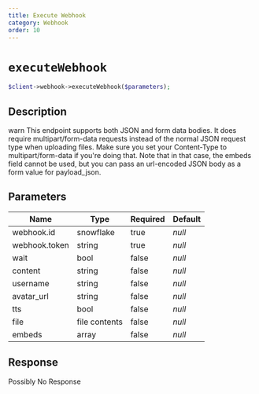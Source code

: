 ```yaml
---
title: Execute Webhook
category: Webhook
order: 10
---
```


# `executeWebhook`

```php
$client->webhook->executeWebhook($parameters);
```

## Description

warn
This endpoint supports both JSON and form data bodies. It does require multipart/form-data requests instead of the normal JSON request type when uploading files. Make sure you set your Content-Type to multipart/form-data if you&#039;re doing that. Note that in that case, the embeds field cannot be used, but you can pass an url-encoded JSON body as a form value for payload_json.

## Parameters


Name | Type | Required | Default
--- | --- | --- | ---
webhook.id | snowflake | true | *null*
webhook.token | string | true | *null*
wait | bool | false | *null*
content | string | false | *null*
username | string | false | *null*
avatar_url | string | false | *null*
tts | bool | false | *null*
file | file contents | false | *null*
embeds | array | false | *null*

## Response

Possibly No Response

